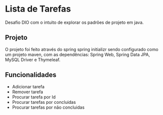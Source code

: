 # Lista de Tarefas
Desafio DIO com o intuito de explorar os padrões de projeto em java.

## Projeto
O projeto foi feito através do spring spring initializr sendo configurado como um projeto maven, com as dependências: Spring Web, Spring Data JPA, MySQL Driver e Thymeleaf.

## Funcionalidades
- Adicionar tarefa
- Remover tarefa
- Procurar tarefa por Id
- Procurar tarefas por concluidas
- Procurar tarefas por não concluidas


